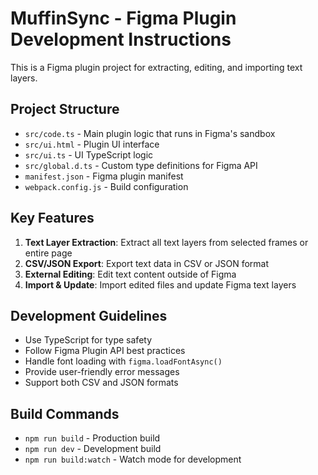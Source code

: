 <!-- Use this file to provide workspace-specific custom instructions to Copilot. For more details, visit https://code.visualstudio.com/docs/copilot/copilot-customization#_use-a-githubcopilotinstructionsmd-file -->

# MuffinSync - Figma Plugin Development Instructions

This is a Figma plugin project for extracting, editing, and importing text layers.

## Project Structure
- `src/code.ts` - Main plugin logic that runs in Figma's sandbox
- `src/ui.html` - Plugin UI interface
- `src/ui.ts` - UI TypeScript logic
- `src/global.d.ts` - Custom type definitions for Figma API
- `manifest.json` - Figma plugin manifest
- `webpack.config.js` - Build configuration

## Key Features
1. **Text Layer Extraction**: Extract all text layers from selected frames or entire page
2. **CSV/JSON Export**: Export text data in CSV or JSON format
3. **External Editing**: Edit text content outside of Figma
4. **Import & Update**: Import edited files and update Figma text layers

## Development Guidelines
- Use TypeScript for type safety
- Follow Figma Plugin API best practices
- Handle font loading with `figma.loadFontAsync()`
- Provide user-friendly error messages
- Support both CSV and JSON formats

## Build Commands
- `npm run build` - Production build
- `npm run dev` - Development build
- `npm run build:watch` - Watch mode for development
